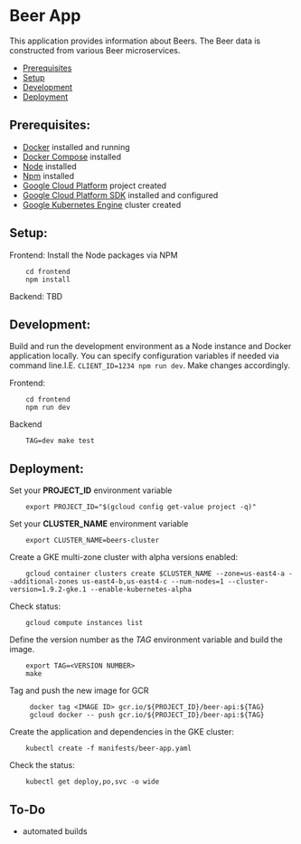 # Beer App
This application provides information about Beers. The Beer data is constructed from various Beer microservices.

* [Prerequisites](#prerequisites)
* [Setup](#setup)
* [Development](#development)
* [Deployment](#deployment)


## <a name="prerequisites"></a>Prerequisites:
* [Docker](https://www.docker.com) installed and running
* [Docker Compose](https://www.docker.com/products/docker-compose) installed
* [Node](https://nodejs.org/en/) installed
* [Npm](https://www.npmjs.com/) installed
* [Google Cloud Platform](https://cloud.google.com/) project created
* [Google Cloud Platform SDK](https://cloud.google.com/sdk/) installed and configured
* [Google Kubernetes Engine](https://cloud.google.com/kubernetes-engine/) cluster created


## <a name="setup"></a>Setup:
Frontend: 
Install the Node packages via NPM
        
        cd frontend
        npm install

Backend:
TBD


## <a name="development"></a>Development:
Build and run the development environment as a Node instance and Docker application locally. You can specify configuration variables if needed via command line.I.E. `CLIENT_ID=1234 npm run dev`. Make changes accordingly.

Frontend:
        
        cd frontend
        npm run dev

Backend

        TAG=dev make test


## <a name="deployment"></a>Deployment:
Set your **PROJECT_ID** environment variable

        export PROJECT_ID="$(gcloud config get-value project -q)"

Set your **CLUSTER_NAME** environment variable

        export CLUSTER_NAME=beers-cluster

Create a GKE multi-zone cluster with alpha versions enabled:

        gcloud container clusters create $CLUSTER_NAME --zone=us-east4-a --additional-zones us-east4-b,us-east4-c --num-nodes=1 --cluster-version=1.9.2-gke.1 --enable-kubernetes-alpha

Check status:

        gcloud compute instances list

Define the version number as the _TAG_ environment variable and build the image.

        export TAG=<VERSION NUMBER>
        make

Tag and push the new image for GCR

         docker tag <IMAGE ID> gcr.io/${PROJECT_ID}/beer-api:${TAG}
         gcloud docker -- push gcr.io/${PROJECT_ID}/beer-api:${TAG}


Create the application and dependencies in the GKE cluster:

        kubectl create -f manifests/beer-app.yaml

Check the status:

        kubectl get deploy,po,svc -o wide


## To-Do
* automated builds

